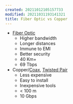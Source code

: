 ```yaml
---
created: 20211012105157733
modified: 20211031193141321
title: Fiber Optic vs Copper
---
```


- [Fiber Optic](#Fiber%20Optic)
  - Higher bandwidth
  - Longer distances
  - Immune to EMI
  - Better security
  - 40 Km+
  - 69 Tbps
- Copper/[Coax](#Coax), [Twisted Pair](#Twisted%20Pair)
  - Less expensive
  - Easy to install
  - Inexpensive tools
  - \< 100 m
  - 10 Gbps
